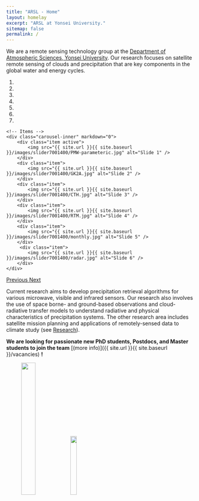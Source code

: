 ```yaml
---
title: "ARSL - Home"
layout: homelay
excerpt: "ARSL at Yonsei University."
sitemap: false
permalink: /
---
```


We are a remote sensing technology group at the [Department of Atmospheric Sciences, Yonsei University](https://atmos.yonsei.ac.kr/eng/). Our research focuses on satellite remote sensing of clouds and precipitation that are key components in the global water and energy cycles.


<div markdown="0" id="carousel" class="carousel slide" data-ride="carousel" data-interval="4000" data-pause="hover" >
    <!-- Menu -->
    <ol class="carousel-indicators">
        <li data-target="#carousel" data-slide-to="0" class="active"></li>
        <li data-target="#carousel" data-slide-to="1"></li>
        <li data-target="#carousel" data-slide-to="2"></li>
        <li data-target="#carousel" data-slide-to="3"></li>
        <li data-target="#carousel" data-slide-to="4"></li>
        <li data-target="#carousel" data-slide-to="5"></li>
        <li data-target="#carousel" data-slide-to="6"></li>
    </ol>

    <!-- Items -->
    <div class="carousel-inner" markdown="0">
        <div class="item active">
            <img src="{{ site.url }}{{ site.baseurl }}/images/slider7001400/PMW-parameteric.jpg" alt="Slide 1" />
        </div>
        <div class="item">
            <img src="{{ site.url }}{{ site.baseurl }}/images/slider7001400/GK2A.jpg" alt="Slide 2" />
        </div>
        <div class="item">
            <img src="{{ site.url }}{{ site.baseurl }}/images/slider7001400/CTH.jpg" alt="Slide 3" />
        </div>
        <div class="item">
            <img src="{{ site.url }}{{ site.baseurl }}/images/slider7001400/RTM.jpg" alt="Slide 4" />
        </div>
        <div class="item">
            <img src="{{ site.url }}{{ site.baseurl }}/images/slider7001400/monthly.jpg" alt="Slide 5" />
        </div>       
         <div class="item">
            <img src="{{ site.url }}{{ site.baseurl }}/images/slider7001400/radar.jpg" alt="Slide 6" />
        </div>
    </div>
  <a class="left carousel-control" href="#carousel" role="button" data-slide="prev">
    <span class="glyphicon glyphicon-chevron-left" aria-hidden="true"></span>
    <span class="sr-only">Previous</span>
  </a>
  <a class="right carousel-control" href="#carousel" role="button" data-slide="next">
    <span class="glyphicon glyphicon-chevron-right" aria-hidden="true"></span>
    <span class="sr-only">Next</span>
  </a>
</div>




Current research aims to develop precipitation retrieval algorithms for various microwave, visible and infrared sensors. Our research also involves the use of space borne- and ground-based observations and cloud-radiative transfer models to understand radiative and physical characteristics of precipitation systems. The other research area includes satellite mission planning and applications of remotely-sensed data to climate study (see [Research](research)).

**We are  looking for passionate new PhD students, Postdocs, and Master students to join the team** [(more info)]({{ site.url }}{{ site.baseurl }}/vacancies) **!**


<figure class="fourth">
  <img src="{{ site.url }}{{ site.baseurl }}/images/logopic/Logo_Arsl.png" style="width: 30%">
  <img src="{{ site.url }}{{ site.baseurl }}/images/logopic/Logo_Yonsei.jpg" style="width: 20%">
</figure>
